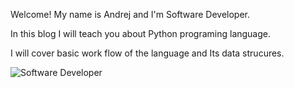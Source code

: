 Welcome! My name is Andrej and I'm  Software Developer.

In this blog I will teach you about Python programing language. 

I will cover basic work flow of the language and Its data strucures. 

![Software Developer](https://user-images.githubusercontent.com/18260003/195028568-5960ba95-dc98-49e5-b30b-f5359dde0f43.jpg)
